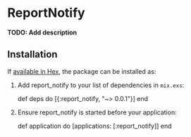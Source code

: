 # ReportNotify

**TODO: Add description**

## Installation

If [available in Hex](https://hex.pm/docs/publish), the package can be installed as:

  1. Add report_notify to your list of dependencies in `mix.exs`:

        def deps do
          [{:report_notify, "~> 0.0.1"}]
        end

  2. Ensure report_notify is started before your application:

        def application do
          [applications: [:report_notify]]
        end

